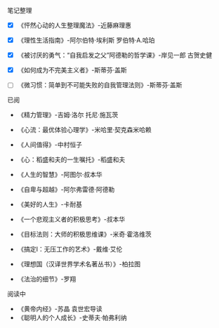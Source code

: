 笔记整理

- [x] 《怦然心动的人生整理魔法》-近藤麻理惠

- [x] 《理性生活指南》-阿尔伯特·埃利斯 罗伯特·A.哈珀

- [x] 《被讨厌的勇气：“自我启发之父”阿德勒的哲学课》-岸见一郎 古贺史健

- [x] 《如何成为不完美主义者》-斯蒂芬·盖斯

- [ ] 《微习惯：简单到不可能失败的自我管理法则》-斯蒂芬·盖斯

  

已阅

- 《精力管理》-吉姆·洛尔 托尼·施瓦茨

- 《心流：最优体验心理学》-米哈里·契克森米哈赖

- 《人间值得》-中村恒子

- 《心：稻盛和夫的一生嘱托》-稻盛和夫

- 《人生的智慧》-阿图尔·叔本华

- 《自卑与超越》-阿尔弗雷德·阿德勒

- 《美好的人生》-卡耐基

- 《一个悲观主义者的积极思考》-叔本华

- 《目标法则：大师的积极思维课》-米奇·霍洛维茨

- 《搞定Ⅰ：无压工作的艺术》-戴维·艾伦

- 《理想国（汉译世界学术名著丛书）》-柏拉图

- 《法治的细节》-罗翔

  

阅读中

- 《黄帝内经》-苏晶 袁世宏导读
- 《聪明人的个人成长》-史蒂夫·帕弗利纳

